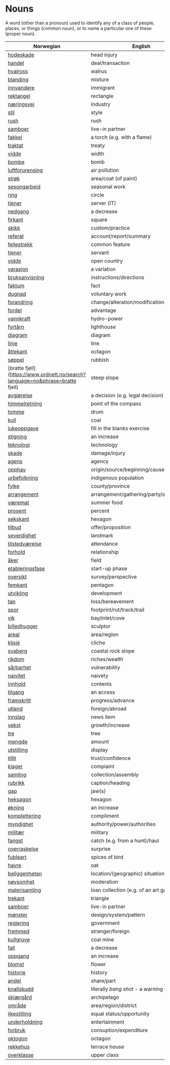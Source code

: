 # Nouns

A word (other than a pronoun) used to identify any of a class of people, places, or things (common noun), or to name a particular one of these (proper noun).

| Norwegian | English | Gender |
| --- | --- | --- |
| [hodeskade](https://www.ordnett.no/search?language=no&phrase=hodeskade) | head injury | m |
| [handel](https://www.ordnett.no/search?language=no&phrase=handel) | deal/transaction | m |
| [hvalross](https://www.ordnett.no/search?language=no&phrase=hvalross) | walrus | m |
| [blanding](https://www.ordnett.no/search?language=no&phrase=blanding) | mixture | m |
| [innvandere](https://www.ordnett.no/search?language=no&phrase=innvandere) | immigrant | m |
| [rektangel](https://www.ordnett.no/search?language=no&phrase=rektangel) | rectangle | i |
| [næringsvei](https://www.ordnett.no/search?language=no&phrase=næringsvei) | industry | m |
| [stil](https://www.ordnett.no/search?language=no&phrase=stil) | style | m |
| [rush](https://www.ordnett.no/search?language=no&phrase=rush) | rush | i |
| [samboer](https://www.ordnett.no/search?language=no&phrase=samboer) | live-in partner | m |
| [fakkel](https://www.ordnett.no/search?language=no&phrase=fakkel) | a torch (e.g. with a flame) | m |
| [traktat](https://www.ordnett.no/search?language=no&phrase=traktat) | treaty | m |
| [vidde](https://www.ordnett.no/search?language=no&phrase=vidde) | width | m/f |
| [bombe](https://www.ordnett.no/search?language=no&phrase=bombe) | bomb | m |
| [luftforurensing](https://www.ordnett.no/search?language=no&phrase=luftforurensing) | air pollution | m |
| [strøk](https://www.ordnett.no/search?language=no&phrase=strøk) | area/coat (of paint) | i |
| [sesongarbeid](https://www.ordnett.no/search?language=no&phrase=sesongarbeid) | seasonal work | i |
| [ring](https://www.ordnett.no/search?language=no&phrase=ring) | circle | m |
| [tjener](https://www.ordnett.no/search?language=no&phrase=tjener) | server (IT) | m |
| [nedgang](https://www.ordnett.no/search?language=no&phrase=nedgang) | a decrease | m |
| [firkant](https://www.ordnett.no/search?language=no&phrase=firkant) | square | m |
| [skikk](https://www.ordnett.no/search?language=no&phrase=skikk) | custom/practice | m |
| [referat](https://www.ordnett.no/search?language=no&phrase=referat) | account/report/summary | i |
| [fellestrekk](https://www.ordnett.no/search?language=no&phrase=fellestrekk) | common feature | i |
| [tjener](https://www.ordnett.no/search?language=no&phrase=tjener) | servant | m |
| [vidde](https://www.ordnett.no/search?language=no&phrase=vidde) | open country | m |
| [varasjon](https://www.ordnett.no/search?language=no&phrase=varasjon) | a variation | m |
| [bruksanvisning](https://www.ordnett.no/search?language=no&phrase=bruksanvisning) | instructions/directions | m |
| [faktum](https://www.ordnett.no/search?language=no&phrase=faktum) | fact | i |
| [dugnad](https://www.ordnett.no/search?language=no&phrase=dugnad) | voluntary work | m |
| [forandring](https://www.ordnett.no/search?language=no&phrase=forandring) | change/alteration/modification | m |
| [fordel](https://www.ordnett.no/search?language=no&phrase=fordel) | advantage | m |
| [vannkraft](https://www.ordnett.no/search?language=no&phrase=vannkraft) | hydro-power | m |
| [fyrtårn](https://www.ordnett.no/search?language=no&phrase=fyrtårn) | lighthouse | i |
| [diagram](https://www.ordnett.no/search?language=no&phrase=diagram) | diagram | i |
| [linje](https://www.ordnett.no/search?language=no&phrase=linje) | line | m |
| [åttekant](https://www.ordnett.no/search?language=no&phrase=åttekant) | octagon | m |
| [søppel](https://www.ordnett.no/search?language=no&phrase=søppel) | rubbish | i |
| [bratte fjell](https://www.ordnett.no/search?language=no&phrase=bratte fjell) | steep slope | m |
| [avgjørelse](https://www.ordnett.no/search?language=no&phrase=avgjørelse) | a decision (e.g. legal decision) | m |
| [himmelretning](https://www.ordnett.no/search?language=no&phrase=himmelretning) | point of the compass | m |
| [tomme](https://www.ordnett.no/search?language=no&phrase=tomme) | drum | m |
| [kull](https://www.ordnett.no/search?language=no&phrase=kull) | coal | i |
| [lukeoppgave](https://www.ordnett.no/search?language=no&phrase=lukeoppgave) | fill in the blanks exercise | m |
| [stigning](https://www.ordnett.no/search?language=no&phrase=stigning) | an increase | m |
| [teknologi](https://www.ordnett.no/search?language=no&phrase=teknologi) | technology | m |
| [skade](https://www.ordnett.no/search?language=no&phrase=skade) | damage/injury | m |
| [agens](https://www.ordnett.no/search?language=no&phrase=agens) | agency | m |
| [opphav](https://www.ordnett.no/search?language=no&phrase=opphav) | origin/source/beginning/cause | i |
| [urbefolkning](https://www.ordnett.no/search?language=no&phrase=urbefolkning) | indigenous population | m |
| [fylke](https://www.ordnett.no/search?language=no&phrase=fylke) | county/province | i |
| [arrangement](https://www.ordnett.no/search?language=no&phrase=arrangement) | arrangement/gathering/party/organisation | i |
| [væremat](https://www.ordnett.no/search?language=no&phrase=væremat) | summer food | m |
| [prosent](https://www.ordnett.no/search?language=no&phrase=prosent) | percent | m |
| [sekskant](https://www.ordnett.no/search?language=no&phrase=sekskant) | hexagon | m |
| [tilbud](https://www.ordnett.no/search?language=no&phrase=tilbud) | offer/proposition | i |
| [severdighet](https://www.ordnett.no/search?language=no&phrase=severdighet) | landmark | m |
| [tilstedværelse](https://www.ordnett.no/search?language=no&phrase=tilstedværelse) | attendance | i |
| [forhold](https://www.ordnett.no/search?language=no&phrase=forhold) | relationship | i |
| [åker](https://www.ordnett.no/search?language=no&phrase=åker) | field | m |
| [etableringsfase](https://www.ordnett.no/search?language=no&phrase=etableringsfase) | start-up phase | m |
| [oversikt](https://www.ordnett.no/search?language=no&phrase=oversikt) | survey/perspective | m |
| [femkant](https://www.ordnett.no/search?language=no&phrase=femkant) | pentagon | m |
| [utvikling](https://www.ordnett.no/search?language=no&phrase=utvikling) | development | m |
| [tap](https://www.ordnett.no/search?language=no&phrase=tap) | loss/bereavement | i |
| [spor](https://www.ordnett.no/search?language=no&phrase=spor) | footprint/rut/track/trail | i |
| [vik](https://www.ordnett.no/search?language=no&phrase=vik) | bay/inlet/cove | m |
| [billedhugger](https://www.ordnett.no/search?language=no&phrase=billedhugger) | sculptor | m |
| [areal](https://www.ordnett.no/search?language=no&phrase=areal) | area/region | i |
| [klisjé](https://www.ordnett.no/search?language=no&phrase=klisjé) | cliche | m |
| [svaberg](https://www.ordnett.no/search?language=no&phrase=svaberg) | coastal rock slope | i |
| [rikdom](https://www.ordnett.no/search?language=no&phrase=rikdom) | riches/wealth | m |
| [sårbarhet](https://www.ordnett.no/search?language=no&phrase=sårbarhet) | vulnerability | m |
| [naivitet](https://www.ordnett.no/search?language=no&phrase=naivitet) | naivety | m |
| [innhold](https://www.ordnett.no/search?language=no&phrase=innhold) | contents | i |
| [tilgang](https://www.ordnett.no/search?language=no&phrase=tilgang) | an access | i |
| [framskritt](https://www.ordnett.no/search?language=no&phrase=framskritt) | progress/advance | i |
| [utland](https://www.ordnett.no/search?language=no&phrase=utland) | foreign/abroad | m |
| [innslag](https://www.ordnett.no/search?language=no&phrase=innslag) | news item | i |
| [vekst](https://www.ordnett.no/search?language=no&phrase=vekst) | growth/increase | m |
| [tre](https://www.ordnett.no/search?language=no&phrase=tre) | tree | i |
| [mengde](https://www.ordnett.no/search?language=no&phrase=mengde) | amount | m |
| [utstilling](https://www.ordnett.no/search?language=no&phrase=utstilling) | display | m |
| [tillit](https://www.ordnett.no/search?language=no&phrase=tillit) | trust/confidence | m |
| [klager](https://www.ordnett.no/search?language=no&phrase=klager) | complaint | m |
| [samling](https://www.ordnett.no/search?language=no&phrase=samling) | collection/assembly | m |
| [rubrikk](https://www.ordnett.no/search?language=no&phrase=rubrikk) | caption/heading | m |
| [gap](https://www.ordnett.no/search?language=no&phrase=gap) | jaw(s) | m |
| [heksagon](https://www.ordnett.no/search?language=no&phrase=heksagon) | hexagon | m |
| [økning](https://www.ordnett.no/search?language=no&phrase=økning) | an increase | m |
| [komplettering](https://www.ordnett.no/search?language=no&phrase=komplettering) | compliment | m |
| [myndighet](https://www.ordnett.no/search?language=no&phrase=myndighet) | authority/power/authorities | m |
| [militær](https://www.ordnett.no/search?language=no&phrase=militær) | military | m |
| [fangst](https://www.ordnett.no/search?language=no&phrase=fangst) | catch (e.g. from a hunt)/haul | m |
| [overraskelse](https://www.ordnett.no/search?language=no&phrase=overraskelse) | surprise | m |
| [fubleart](https://www.ordnett.no/search?language=no&phrase=fubleart) | spices of bird | m/f |
| [havre](https://www.ordnett.no/search?language=no&phrase=havre) | oat | m |
| [beliggenheten](https://www.ordnett.no/search?language=no&phrase=beliggenheten) | location/(geographic) situation | m/f |
| [nøysomhet](https://www.ordnett.no/search?language=no&phrase=nøysomhet) | moderation | m |
| [malerisamling](https://www.ordnett.no/search?language=no&phrase=malerisamling) | loan collection (e.g. of an art gallery) | m |
| [trekant](https://www.ordnett.no/search?language=no&phrase=trekant) | triangle | m |
| [samboer](https://www.ordnett.no/search?language=no&phrase=samboer) | live-in partner | m |
| [mønster](https://www.ordnett.no/search?language=no&phrase=mønster) | design/system/pattern | i |
| [regjering](https://www.ordnett.no/search?language=no&phrase=regjering) | government | m |
| [fremmed](https://www.ordnett.no/search?language=no&phrase=fremmed) | stranger/foreign | m |
| [kullgruve](https://www.ordnett.no/search?language=no&phrase=kullgruve) | coal mine | m |
| [fall](https://www.ordnett.no/search?language=no&phrase=fall) | a decrease | i |
| [oppgang](https://www.ordnett.no/search?language=no&phrase=oppgang) | an increase | m |
| [blomst](https://www.ordnett.no/search?language=no&phrase=blomst) | flower | m |
| [historie](https://www.ordnett.no/search?language=no&phrase=historie) | history | m/f |
| [andel](https://www.ordnett.no/search?language=no&phrase=andel) | share/part | m |
| [knallskudd](https://www.ordnett.no/search?language=no&phrase=knallskudd) | literally _bang shot_ - a warning shot gun | i |
| [skjærgård](https://www.ordnett.no/search?language=no&phrase=skjærgård) | archipelago | m |
| [område](https://www.ordnett.no/search?language=no&phrase=område) | area/region/district | i |
| [likestilling](https://www.ordnett.no/search?language=no&phrase=likestilling) | equal status/opportunity | m |
| [underholdning](https://www.ordnett.no/search?language=no&phrase=underholdning) | entertainment | m |
| [forbruk](https://www.ordnett.no/search?language=no&phrase=forbruk) | consuption/expenditure | i |
| [oktogon](https://www.ordnett.no/search?language=no&phrase=oktogon) | octagon | m |
| [rekkehus](https://www.ordnett.no/search?language=no&phrase=rekkehus) | terrace house | i |
| [overklasse](https://www.ordnett.no/search?language=no&phrase=overklasse) | upper class | m |

